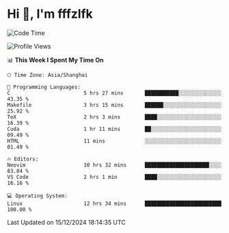 # Hi 👋, I'm fffzlfk

<!--START_SECTION:waka-->
![Code Time](http://img.shields.io/badge/Code%20Time-999%20hrs%2025%20mins-blue)

![Profile Views](http://img.shields.io/badge/Profile%20Views-0-blue)

📊 **This Week I Spent My Time On** 

```text
🕑︎ Time Zone: Asia/Shanghai

💬 Programming Languages: 
C                        5 hrs 27 mins       ███████████░░░░░░░░░░░░░░   43.35 % 
Makefile                 3 hrs 15 mins       ██████░░░░░░░░░░░░░░░░░░░   25.92 % 
TeX                      2 hrs 3 mins        ████░░░░░░░░░░░░░░░░░░░░░   16.39 % 
Cuda                     1 hr 11 mins        ██░░░░░░░░░░░░░░░░░░░░░░░   09.49 % 
HTML                     11 mins             ░░░░░░░░░░░░░░░░░░░░░░░░░   01.49 % 

🔥 Editors: 
Neovim                   10 hrs 32 mins      █████████████████████░░░░   83.84 % 
VS Code                  2 hrs 1 min         ████░░░░░░░░░░░░░░░░░░░░░   16.16 % 

💻 Operating System: 
Linux                    12 hrs 34 mins      █████████████████████████   100.00 % 
```


 Last Updated on 15/12/2024 18:14:35 UTC
<!--END_SECTION:waka-->
